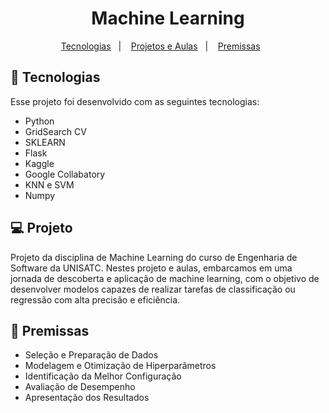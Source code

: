 <h1 align="center"> Machine Learning </h1>

<p align="center">
  <a href="#-tecnologias">Tecnologias</a>&nbsp;&nbsp;&nbsp;|&nbsp;&nbsp;&nbsp;
  <a href="#-projeto">Projetos e Aulas</a>&nbsp;&nbsp;&nbsp;|&nbsp;&nbsp;&nbsp;
  <a href="#-projeto">Premissas</a>&nbsp;&nbsp;&nbsp;&nbsp;&nbsp;&nbsp;
</p>


## 🚀 Tecnologias

Esse projeto foi desenvolvido com as seguintes tecnologias:

- Python
- GridSearch CV
- SKLEARN
- Flask
- Kaggle
- Google Collabatory
- KNN e SVM
- Numpy
  

## 💻 Projeto

Projeto da disciplina de Machine Learning do curso de Engenharia de Software da UNISATC.
Nestes projeto e aulas, embarcamos em uma jornada de descoberta e aplicação de machine learning, com o objetivo de desenvolver modelos capazes de realizar tarefas de classificação ou regressão com alta precisão e eficiência.

## 🚀 Premissas

- Seleção e Preparação de Dados
- Modelagem e Otimização de Hiperparâmetros
- Identificação da Melhor Configuração
- Avaliação de Desempenho
- Apresentação dos Resultados

